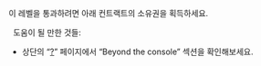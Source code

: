 이 레벨을 통과하려면 아래 컨트랙트의 소유권을 획득하세요.

&nbsp;
도움이 될 만한 것들:
* 상단의 “[?](https://ethernaut.openzeppelin.com/help)” 페이지에서 “Beyond the console” 섹션을 확인해보세요.
